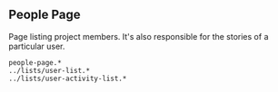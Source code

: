 People Page
-----------
Page listing project members. It's also responsible for the stories of a
particular user.

```match
people-page.*
../lists/user-list.*
../lists/user-activity-list.*
```

[icon]: fa://fa-file-text/#80ffcf
